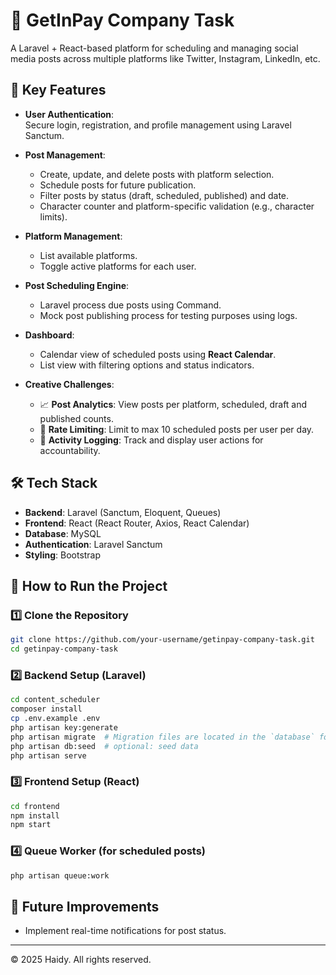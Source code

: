 
# 📝 GetInPay Company Task

A Laravel + React-based platform for scheduling and managing social media posts across multiple platforms like Twitter, Instagram, LinkedIn, etc.

## 🚀 Key Features

- **User Authentication**:  
  Secure login, registration, and profile management using Laravel Sanctum.

- **Post Management**:  
  - Create, update, and delete posts with platform selection.
  - Schedule posts for future publication.
  - Filter posts by status (draft, scheduled, published) and date.
  - Character counter and platform-specific validation (e.g., character limits).

- **Platform Management**:  
  - List available platforms.
  - Toggle active platforms for each user.

- **Post Scheduling Engine**:  
  - Laravel process due posts using Command.
  - Mock post publishing process for testing purposes using logs.

- **Dashboard**:  
  - Calendar view of scheduled posts using **React Calendar**.
  - List view with filtering options and status indicators.

- **Creative Challenges**:
  - 📈 **Post Analytics**: View posts per platform, scheduled, draft and published counts.
  - 🚦 **Rate Limiting**: Limit to max 10 scheduled posts per user per day.
  - 📝 **Activity Logging**: Track and display user actions for accountability.

## 🛠️ Tech Stack
- **Backend**: Laravel (Sanctum, Eloquent, Queues)
- **Frontend**: React (React Router, Axios, React Calendar)
- **Database**: MySQL
- **Authentication**: Laravel Sanctum
- **Styling**: Bootstrap

## 📂 How to Run the Project

### 1️⃣ Clone the Repository
```bash
git clone https://github.com/your-username/getinpay-company-task.git
cd getinpay-company-task
```

### 2️⃣ Backend Setup (Laravel)
```bash
cd content_scheduler
composer install
cp .env.example .env
php artisan key:generate
php artisan migrate  # Migration files are located in the `database` folder
php artisan db:seed  # optional: seed data
php artisan serve
```

### 3️⃣ Frontend Setup (React)
```bash
cd frontend
npm install
npm start
```

### 4️⃣ Queue Worker (for scheduled posts)
```bash
php artisan queue:work
```

## 🚦 Future Improvements
- Implement real-time notifications for post status.
---

© 2025 Haidy. All rights reserved.
